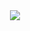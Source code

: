 <div align="center">
  <img src="https://img.shields.io/badge/☄️Mach-7.7.7-purple?style=for-the-badge"/>
</div>
